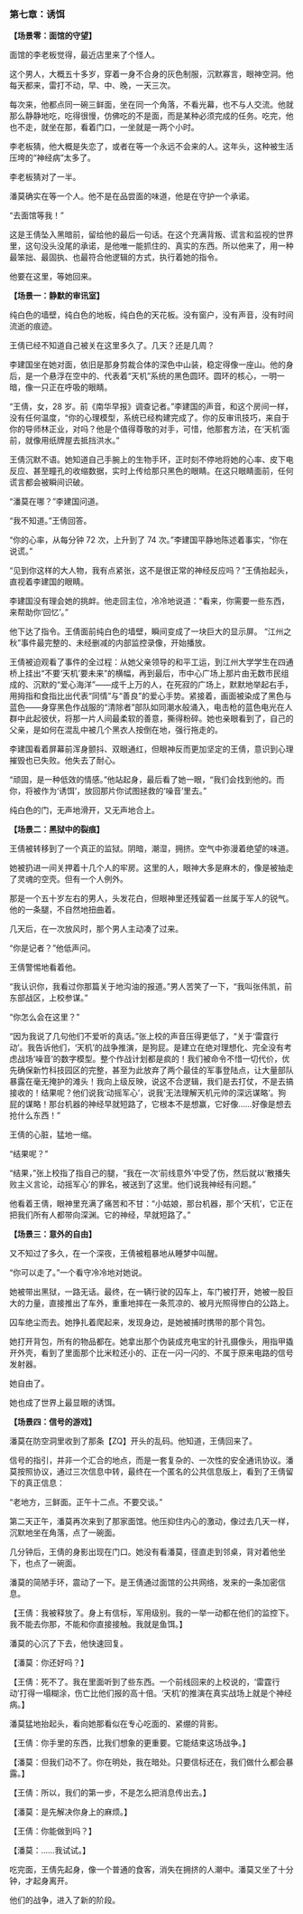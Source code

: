 ### **第七章：诱饵**

**【场景零：面馆的守望】**

面馆的李老板觉得，最近店里来了个怪人。

这个男人，大概五十多岁，穿着一身不合身的灰色制服，沉默寡言，眼神空洞。他每天都来，雷打不动，早、中、晚，一天三次。

每次来，他都点同一碗三鲜面，坐在同一个角落，不看光幕，也不与人交流。他就那么静静地吃，吃得很慢，仿佛吃的不是面，而是某种必须完成的任务。吃完，他也不走，就坐在那，看着门口，一坐就是一两个小时。

李老板猜，他大概是失恋了，或者在等一个永远不会来的人。这年头，这种被生活压垮的“神经病”太多了。

李老板猜对了一半。

潘莫确实在等一个人。他不是在品尝面的味道，他是在守护一个承诺。

“去面馆等我！”

这是王倩坠入黑暗前，留给他的最后一句话。在这个充满背叛、谎言和监视的世界里，这句没头没尾的承诺，是他唯一能抓住的、真实的东西。所以他来了，用一种最笨拙、最固执、也最符合他逻辑的方式，执行着她的指令。

他要在这里，等她回来。

**【场景一：静默的审讯室】**

纯白色的墙壁，纯白色的地板，纯白色的天花板。没有窗户，没有声音，没有时间流逝的痕迹。

王倩已经不知道自己被关在这里多久了。几天？还是几周？

李建国坐在她对面，依旧是那身剪裁合体的深色中山装，稳定得像一座山。他的身后，是一个悬浮在空中的、代表着“天机”系统的黑色圆环。圆环的核心，一明一暗，像一只正在呼吸的眼睛。

“王倩，女，28 岁。前《南华早报》调查记者。”李建国的声音，和这个房间一样，没有任何温度，“你的心理模型，系统已经构建完成了。你的反审讯技巧，来自于你的导师林正业，对吗？他是个值得尊敬的对手，可惜，他那套方法，在‘天机’面前，就像用纸牌屋去抵挡洪水。”

王倩沉默不语。她知道自己手腕上的生物手环，正时刻不停地将她的心率、皮下电反应、甚至瞳孔的收缩数据，实时上传给那只黑色的眼睛。在这只眼睛面前，任何谎言都会被瞬间识破。

“潘莫在哪？”李建国问道。

“我不知道。”王倩回答。

“你的心率，从每分钟 72 次，上升到了 74 次。”李建国平静地陈述着事实，“你在说谎。”

“见到你这样的大人物，我有点紧张，这不是很正常的神经反应吗？”王倩抬起头，直视着李建国的眼睛。

李建国没有理会她的挑衅。他走回主位，冷冷地说道：“看来，你需要一些东西，来帮助你‘回忆’。”

他下达了指令。王倩面前纯白色的墙壁，瞬间变成了一块巨大的显示屏。
“江州之秋”事件最完整的、未经删减的内部监控录像，开始播放。

王倩被迫观看了事件的全过程：从她父亲领导的和平工运，到江州大学学生在四通桥上挂出“不要‘天机’要未来”的横幅，再到最后，市中心广场上那片由无数市民组成的、沉默的“爱心海洋”——成千上万的人，在死寂的广场上，默默地举起右手，用拇指和食指比出代表“同情”与“善良”的爱心手势。紧接着，画面被染成了黑色与蓝色——身穿黑色作战服的“清除者”部队如同潮水般涌入，电击枪的蓝色电光在人群中此起彼伏，将那一片人间最柔软的善意，撕得粉碎。她也亲眼看到了，自己的父亲，是如何在混乱中被几个黑衣人按倒在地，强行拖走的。

李建国看着屏幕前浑身颤抖、双眼通红，但眼神反而更加坚定的王倩，意识到心理摧毁也已失败。他失去了耐心。

“顽固，是一种低效的情感。”他站起身，最后看了她一眼，“我们会找到他的。而你，将被作为‘诱饵’，放回那片你试图拯救的‘噪音’里去。”

纯白色的门，无声地滑开，又无声地合上。

**【场景二：黑狱中的裂痕】**

王倩被转移到了一个真正的监狱。阴暗，潮湿，拥挤。空气中弥漫着绝望的味道。

她被扔进一间关押着十几个人的牢房。这里的人，眼神大多是麻木的，像是被抽走了灵魂的空壳。但有一个人例外。

那是一个五十岁左右的男人，头发花白，但眼神里还残留着一丝属于军人的锐气。他的一条腿，不自然地扭曲着。

几天后，在一次放风时，那个男人主动凑了过来。

“你是记者？”他低声问。

王倩警惕地看着他。

“我认识你，我看过你那篇关于地沟油的报道。”男人苦笑了一下，“我叫张伟凯，前东部战区，上校参谋。”

“你怎么会在这里？”

“因为我说了几句他们不爱听的真话。”张上校的声音压得更低了，“关于‘雷霆行动’。我告诉他们，‘天机’的战争推演，是狗屁。是建立在绝对理想化、完全没有考虑战场‘噪音’的数字模型。整个作战计划都是疯的！我们被命令不惜一切代价，优先确保新竹科技园区的完整，甚至为此放弃了两个最佳的军事登陆点，让大量部队暴露在毫无掩护的滩头！我向上级反映，说这不合逻辑，我们是去打仗，不是去搞接收的！结果呢？他们说我‘动摇军心’，说我‘无法理解天机元帅的深远谋略’。狗屁的谋略！那台机器的神经早就短路了，它根本不是想赢，它好像……好像是想去抢什么东西！”

王倩的心脏，猛地一缩。

“结果呢？”

“结果，”张上校指了指自己的腿，“我在一次‘前线意外’中受了伤，然后就以‘散播失败主义言论，动摇军心’的罪名，被送到了这里。他们说我神经有问题。”

他看着王倩，眼神里充满了痛苦和不甘：“小姑娘，那台机器，那个‘天机’，它正在把我们所有人都带向深渊。它的神经，早就短路了。”

**【场景三：意外的自由】**

又不知过了多久，在一个深夜，王倩被粗暴地从睡梦中叫醒。

“你可以走了。”一个看守冷冷地对她说。

她被带出黑狱，一路无话。最终，在一辆行驶的囚车上，车门被打开，她被一股巨大的力量，直接推出了车外，重重地摔在一条荒凉的、被月光照得惨白的公路上。

囚车绝尘而去。她挣扎着爬起来，发现身边，是她被捕时携带的那个背包。

她打开背包，所有的物品都在。她拿出那个伪装成充电宝的针孔摄像头，用指甲撬开外壳，看到了里面那个比米粒还小的、正在一闪一闪的、不属于原来电路的信号发射器。

她自由了。

她也成了世界上最显眼的诱饵。

**【场景四：信号的游戏】**

潘莫在防空洞里收到了那条【ZQ】开头的乱码。他知道，王倩回来了。

信号的指引，并非一个汇合的地点，而是一套复杂的、一次性的安全通讯协议。潘莫按照协议，通过三次信息中转，最终在一个匿名的公共信息版上，看到了王倩留下的真正信息：

“老地方，三鲜面。正午十二点。不要交谈。”

第二天正午，潘莫再次来到了那家面馆。他压抑住内心的激动，像过去几天一样，沉默地坐在角落，点了一碗面。

几分钟后，王倩的身影出现在门口。她没有看潘莫，径直走到邻桌，背对着他坐下，也点了一碗面。

潘莫的简陋手环，震动了一下。是王倩通过面馆的公共网络，发来的一条加密信息。

【王倩：我被释放了。身上有信标，军用级别。我的一举一动都在他们的监控下。我不能去你那，不能和你直接接触。我就是鱼饵。】

潘莫的心沉了下去，他快速回复。

【潘莫：你还好吗？】

【王倩：死不了。我在里面听到了些东西。一个前线回来的上校说的，‘雷霆行动’打得一塌糊涂，伤亡比他们报的高十倍。‘天机’的推演在真实战场上就是个神经病。】

潘莫猛地抬起头，看向她那看似在专心吃面的、紧绷的背影。

【王倩：你手里的东西，比我们想象的更重要。它能结束这场战争。】

【潘莫：但我们动不了。你在明处，我在暗处。只要信标还在，我们做什么都会暴露。】

【王倩：所以，我们的第一步，不是怎么把消息传出去。】

【潘莫：是先解决你身上的麻烦。】

【王倩：你能做到吗？】

【潘莫：……我试试。】

吃完面，王倩先起身，像一个普通的食客，消失在拥挤的人潮中。潘莫又坐了十分钟，才起身离开。

他们的战争，进入了新的阶段。
